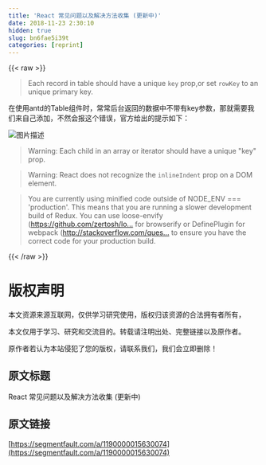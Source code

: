 ```yaml
---
title: 'React 常见问题以及解决方法收集 (更新中)' 
date: 2018-11-23 2:30:10
hidden: true
slug: bn6fae5i39t
categories: [reprint]
---
```


{{< raw >}}
<blockquote>Each record in table should have a unique <code>key</code> prop,or set <code>rowKey</code> to an unique primary key.</blockquote><p>&#x5728;&#x4F7F;&#x7528;antd&#x7684;Table&#x7EC4;&#x4EF6;&#x65F6;&#xFF0C;&#x5E38;&#x5E38;&#x540E;&#x53F0;&#x8FD4;&#x56DE;&#x7684;&#x6570;&#x636E;&#x4E2D;&#x4E0D;&#x5E26;&#x6709;key&#x53C2;&#x6570;&#xFF0C;&#x90A3;&#x5C31;&#x9700;&#x8981;&#x6211;&#x4EEC;&#x6765;&#x81EA;&#x5DF1;&#x6DFB;&#x52A0;&#xFF0C;&#x4E0D;&#x7136;&#x4F1A;&#x62A5;&#x8FD9;&#x4E2A;&#x9519;&#x8BEF;&#xFF0C;&#x5B98;&#x65B9;&#x7ED9;&#x51FA;&#x7684;&#x63D0;&#x793A;&#x5982;&#x4E0B;&#xFF1A;</p><p><span class="img-wrap"><img data-src="/img/bVbdJAf?w=1410&amp;h=459" src="https://static.alili.tech/img/bVbdJAf?w=1410&amp;h=459" alt="&#x56FE;&#x7247;&#x63CF;&#x8FF0;" title="&#x56FE;&#x7247;&#x63CF;&#x8FF0;" style="cursor:pointer;display:inline"></span></p><blockquote>Warning: Each child in an array or iterator should have a unique &quot;key&quot; prop.</blockquote><blockquote>Warning: React does not recognize the <code>inlineIndent</code> prop on a DOM element.</blockquote><blockquote>You are currently using minified code outside of NODE_ENV === &apos;production&apos;. This means that you are running a slower development build of Redux. You can use loose-envify (<a href="https://github.com/zertosh/loose-envify)" rel="nofollow noreferrer" target="_blank">https://github.com/zertosh/lo...</a> for browserify or DefinePlugin for webpack (<a href="http://stackoverflow.com/questions/30030031)" rel="nofollow noreferrer" target="_blank">http://stackoverflow.com/ques...</a> to ensure you have the correct code for your production build.</blockquote>
{{< /raw >}}

# 版权声明
本文资源来源互联网，仅供学习研究使用，版权归该资源的合法拥有者所有，

本文仅用于学习、研究和交流目的。转载请注明出处、完整链接以及原作者。

原作者若认为本站侵犯了您的版权，请联系我们，我们会立即删除！

## 原文标题
React 常见问题以及解决方法收集 (更新中)

## 原文链接
[https://segmentfault.com/a/1190000015630074](https://segmentfault.com/a/1190000015630074)

